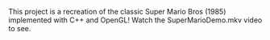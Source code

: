 This project is a recreation of the classic Super Mario Bros (1985) implemented with C++ and OpenGL!
Watch the SuperMarioDemo.mkv video to see.
